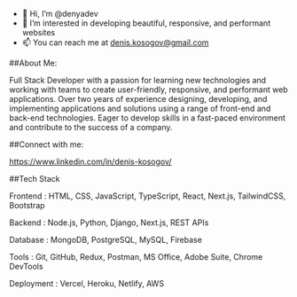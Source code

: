 - 👋 Hi, I’m @denyadev
- 👀 I’m interested in developing beautiful, responsive, and performant websites
- 📫 You can reach me at denis.kosogov@gmail.com

##About Me:

Full Stack Developer with a passion for learning new technologies and working with teams to create user-friendly, responsive, and performant web applications. Over two years of experience designing, developing, and implementing applications and solutions using a range of front-end and back-end technologies. Eager to develop skills in a fast-paced environment and contribute to the success of a company.

##Connect with me:

https://www.linkedin.com/in/denis-kosogov/

##Tech Stack

Frontend	  :	HTML, CSS, JavaScript, TypeScript, React, Next.js, TailwindCSS, Bootstrap

Backend	    :	Node.js, Python, Django, Next.js, REST APIs

Database	  :	MongoDB, PostgreSQL, MySQL, Firebase

Tools	      :	Git, GitHub, Redux, Postman, MS Office, Adobe Suite, Chrome DevTools

Deployment	:	Vercel, Heroku, Netlify, AWS

<!---
denyadev/denyadev is a ✨ special ✨ repository because its `README.md` (this file) appears on your GitHub profile.
You can click the Preview link to take a look at your changes.
--->

